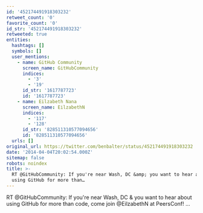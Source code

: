 ```yaml
---
id: '452174491918303232'
retweet_count: '0'
favorite_count: '0'
id_str: '452174491918303232'
retweeted: true
entities:
  hashtags: []
  symbols: []
  user_mentions:
    - name: GitHub Community
      screen_name: GitHubCommunity
      indices:
        - '3'
        - '19'
      id_str: '1617787723'
      id: '1617787723'
    - name: Eilzabeth Nana
      screen_name: EilzabethN
      indices:
        - '117'
        - '128'
      id_str: '828511310577094656'
      id: '828511310577094656'
  urls: []
original_url: https://twitter.com/benbalter/status/452174491918303232
date: '2014-04-04T20:02:54.000Z'
sitemap: false
robots: noindex
title: >-
  RT @GitHubCommunity: If you're near Wash, DC &amp; you want to hear about
  using GitHub for more than…
---
```


RT @GitHubCommunity: If you're near Wash, DC &amp; you want to hear about using GitHub for more than code, come join @EilzabethN at PeersConf! …